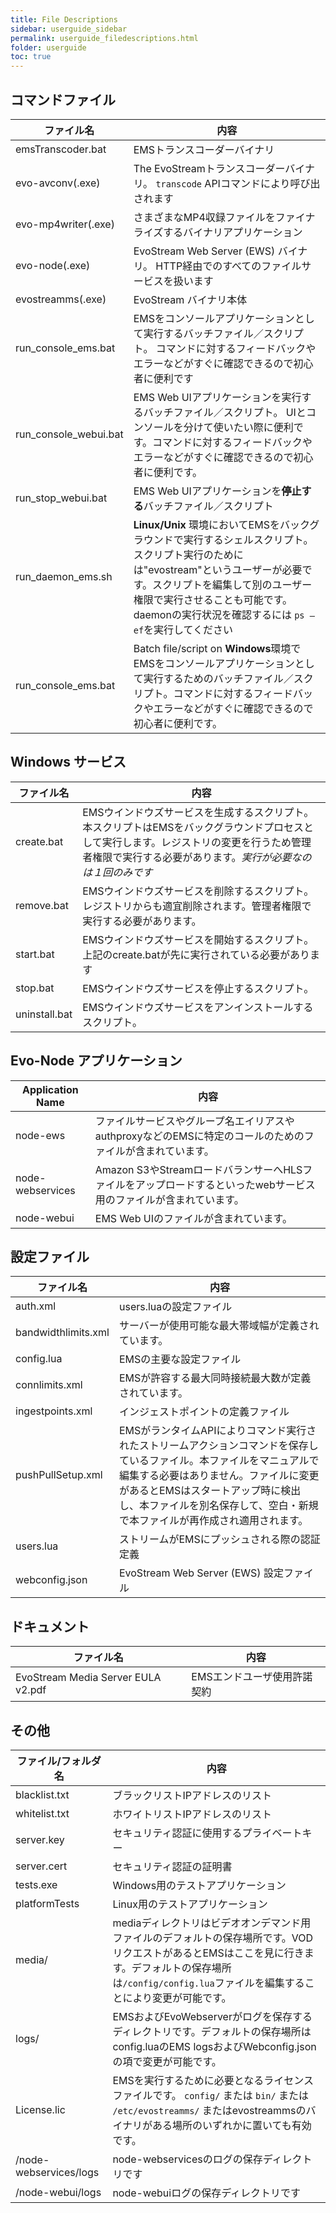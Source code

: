 ```yaml
---
title: File Descriptions
sidebar: userguide_sidebar
permalink: userguide_filedescriptions.html
folder: userguide
toc: true
---
```


## コマンドファイル

| ファイル名             | 内容                              |
| --------------------- | ---------------------------------------- |
| emsTranscoder.bat     | EMSトランスコーダーバイナリ            |
| evo-avconv(.exe)      | The EvoStreamトランスコーダーバイナリ。 `transcode` APIコマンドにより呼び出されます |
| evo-mp4writer(.exe)   | さまざまなMP4収録ファイルをファイナライズするバイナリアプリケーション |
| evo-node(.exe)        | EvoStream Web Server (EWS) バイナリ。 HTTP経由でのすべてのファイルサービスを扱います |
| evostreamms(.exe)     | EvoStream バイナリ本体             |
| run_console_ems.bat   | EMSをコンソールアプリケーションとして実行するバッチファイル／スクリプト。 コマンドに対するフィードバックやエラーなどがすぐに確認できるので初心者に便利です |
| run_console_webui.bat | EMS Web UIアプリケーションを実行するバッチファイル／スクリプト。 UIとコンソールを分けて使いたい際に便利です。コマンドに対するフィードバックやエラーなどがすぐに確認できるので初心者に便利です。 |
| run_stop_webui.bat    | EMS Web UIアプリケーションを**停止する**バッチファイル／スクリプト |
| run_daemon_ems.sh     | **Linux/Unix** 環境においてEMSをバックグラウンドで実行するシェルスクリプト。スクリプト実行のためには"evostream"というユーザーが必要です。スクリプトを編集して別のユーザー権限で実行させることも可能です。daemonの実行状況を確認するには `ps –ef`を実行してください |
| run_console_ems.bat   | Batch file/script on **Windows**環境でEMSをコンソールアプリケーションとして実行するためのバッチファイル／スクリプト。コマンドに対するフィードバックやエラーなどがすぐに確認できるので初心者に便利です。  |



## Windows サービス

| ファイル名      | 内容                              |
| ------------- | ---------------------------------------- |
| create.bat    | EMSウインドウズサービスを生成するスクリプト。本スクリプトはEMSをバックグラウンドプロセスとして実行します。レジストリの変更を行うため管理者権限で実行する必要があります。*実行が必要なのは１回のみです* |
| remove.bat    | EMSウインドウズサービスを削除するスクリプト。レジストリからも適宜削除されます。管理者権限で実行する必要があります。|
| start.bat     | EMSウインドウズサービスを開始するスクリプト。上記のcreate.batが先に実行されている必要があります |
| stop.bat      | EMSウインドウズサービスを停止するスクリプト。 |
| uninstall.bat | EMSウインドウズサービスをアンインストールするスクリプト。 |



## Evo-Node アプリケーション

| Application Name | 内容                              |
| ---------------- | ---------------------------------------- |
| node-ews         | ファイルサービスやグループ名エイリアスやauthproxyなどのEMSに特定のコールのためのファイルが含まれています。 |
| node-webservices | Amazon S3やStreamロードバランサーへHLSファイルをアップロードするといったwebサービス用のファイルが含まれています。 |
| node-webui       | EMS Web UIのファイルが含まれています。 |



## 設定ファイル

| ファイル名           | 内容                              |
| ------------------- | ---------------------------------------- |
| auth.xml            | users.luaの設定ファイル          |
| bandwidthlimits.xml | サーバーが使用可能な最大帯域幅が定義されています。 |
| config.lua          | EMSの主要な設定ファイル |
| connlimits.xml      | EMSが許容する最大同時接続最大数が定義されています。 |
| ingestpoints.xml    | インジェストポイントの定義ファイル |
| pushPullSetup.xml   | EMSがランタイムAPIによりコマンド実行されたストリームアクションコマンドを保存しているファイル。本ファイルをマニュアルで編集する必要はありません。ファイルに変更があるとEMSはスタートアップ時に検出し、本ファイルを別名保存して、空白・新規で本ファイルが再作成され適用されます。 |
| users.lua           | ストリームがEMSにプッシュされる際の認証定義 |
| webconfig.json      | EvoStream Web Server (EWS) 設定ファイル |



## ドキュメント

| ファイル名                          | 内容                              |
| ---------------------------------- | ---------------------------------------- |
| EvoStream Media Server EULA v2.pdf | EMSエンドユーザ使用許諾契約 |



## その他

| ファイル/フォルダ名       | 内容                              |
| ---------------------- | ---------------------------------------- |
| blacklist.txt          | ブラックリストIPアドレスのリスト |
| whitelist.txt          | ホワイトリストIPアドレスのリスト |
| server.key             | セキュリティ認証に使用するプライベートキー |
| server.cert            | セキュリティ認証の証明書 |
| tests.exe              | Windows用のテストアプリケーション |
| platformTests          | Linux用のテストアプリケーション |
| media/                 | mediaディレクトリはビデオオンデマンド用ファイルのデフォルトの保存場所です。VODリクエストがあるとEMSはここを見に行きます。デフォルトの保存場所は`/config/config.lua`ファイルを編集することにより変更が可能です。 |
| logs/                  | EMSおよびEvoWebserverがログを保存するディレクトリです。デフォルトの保存場所はconfig.luaのEMS logsおよびWebconfig.jsonの項で変更が可能です。 |
| License.lic            | EMSを実行するために必要となるライセンスファイルです。 `config/` または `bin/` または `/etc/evostreamms/` またはevostreammsのバイナリがある場所のいずれかに置いても有効です。 |
| /node-webservices/logs | node-webservicesのログの保存ディレクトリです |
| /node-webui/logs       | node-webuiログの保存ディレクトリです   |
